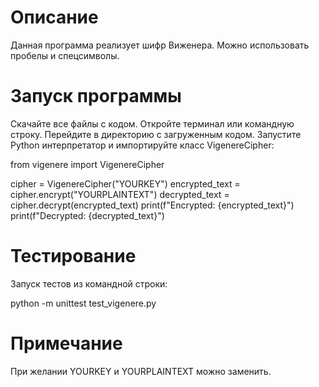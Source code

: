# Описание
Данная программа реализует шифр Виженера. Можно использовать пробелы и спецсимволы.

# Запуск программы
Скачайте все файлы с кодом. Откройте терминал или командную строку. Перейдите в директорию с загруженным кодом.
Запустите Python интерпретатор и импортируйте класс VigenereCipher:

from vigenere import VigenereCipher

cipher = VigenereCipher("YOURKEY")
encrypted_text = cipher.encrypt("YOURPLAINTEXT")
decrypted_text = cipher.decrypt(encrypted_text)
print(f"Encrypted: {encrypted_text}")
print(f"Decrypted: {decrypted_text}")

# Тестирование
Запуск тестов из командной строки:

python -m unittest test_vigenere.py

# Примечание
При желании YOURKEY и YOURPLAINTEXT можно заменить.
